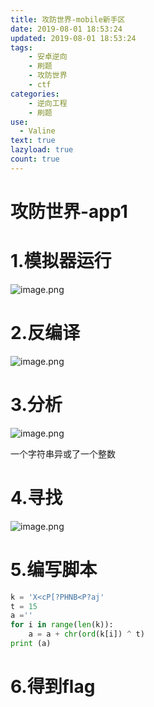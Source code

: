 ```yaml
---
title: 攻防世界-mobile新手区
date: 2019-08-01 18:53:24
updated: 2019-08-01 18:53:24
tags:
    - 安卓逆向
    - 刷题
    - 攻防世界
    - ctf
categories: 
	- 逆向工程
	- 刷题
use:
  - Valine
text: true
lazyload: true
count: true
---
```


# 攻防世界-app1

# 1.模拟器运行

![image.png](http://qiniu.zhixia.xyz/qiniuimg/1564656270418-565a62c5-bbc5-42bb-bb9b-0dcc0869960a.png)

# 2.反编译

![image.png](http://qiniu.zhixia.xyz/qiniuimg/1564656480909-41478bd8-80ab-4bf9-87b2-5e0f59e3b04e.png)

# 3.分析

![image.png](http://qiniu.zhixia.xyz/qiniuimg/1564656525104-96f3a2cc-a380-4c14-8439-954c868d1993.png)

一个字符串异或了一个整数

# 4.寻找

![image.png](http://qiniu.zhixia.xyz/qiniuimg/1564656742865-ad0c493d-d5a6-429e-ad4f-e3806dd2c2b3.png)

# 5.编写脚本



```python
k = 'X<cP[?PHNB<P?aj' 
t = 15 
a ='' 
for i in range(len(k)): 
    a = a + chr(ord(k[i]) ^ t)
print (a)
```

# 6.得到flag